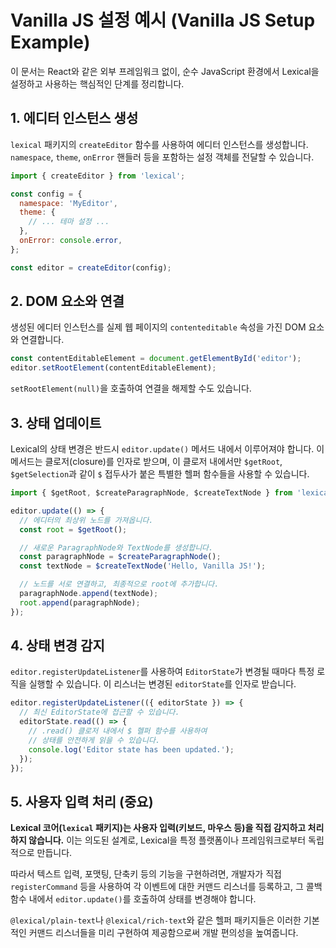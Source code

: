 # Vanilla JS 설정 예시 (Vanilla JS Setup Example)

이 문서는 React와 같은 외부 프레임워크 없이, 순수 JavaScript 환경에서 Lexical을 설정하고 사용하는 핵심적인 단계를 정리합니다.

## 1. 에디터 인스턴스 생성

`lexical` 패키지의 `createEditor` 함수를 사용하여 에디터 인스턴스를 생성합니다. `namespace`, `theme`, `onError` 핸들러 등을 포함하는 설정 객체를 전달할 수 있습니다.

```javascript
import { createEditor } from 'lexical';

const config = {
  namespace: 'MyEditor',
  theme: {
    // ... 테마 설정 ...
  },
  onError: console.error,
};

const editor = createEditor(config);
```

## 2. DOM 요소와 연결

생성된 에디터 인스턴스를 실제 웹 페이지의 `contenteditable` 속성을 가진 DOM 요소와 연결합니다.

```javascript
const contentEditableElement = document.getElementById('editor');
editor.setRootElement(contentEditableElement);
```

`setRootElement(null)`을 호출하여 연결을 해제할 수도 있습니다.

## 3. 상태 업데이트

Lexical의 상태 변경은 반드시 `editor.update()` 메서드 내에서 이루어져야 합니다. 이 메서드는 클로저(closure)를 인자로 받으며, 이 클로저 내에서만 `$getRoot`, `$getSelection`과 같이 `$` 접두사가 붙은 특별한 헬퍼 함수들을 사용할 수 있습니다.

```javascript
import { $getRoot, $createParagraphNode, $createTextNode } from 'lexical';

editor.update(() => {
  // 에디터의 최상위 노드를 가져옵니다.
  const root = $getRoot();

  // 새로운 ParagraphNode와 TextNode를 생성합니다.
  const paragraphNode = $createParagraphNode();
  const textNode = $createTextNode('Hello, Vanilla JS!');

  // 노드를 서로 연결하고, 최종적으로 root에 추가합니다.
  paragraphNode.append(textNode);
  root.append(paragraphNode);
});
```

## 4. 상태 변경 감지

`editor.registerUpdateListener`를 사용하여 `EditorState`가 변경될 때마다 특정 로직을 실행할 수 있습니다. 이 리스너는 변경된 `editorState`를 인자로 받습니다.

```javascript
editor.registerUpdateListener(({ editorState }) => {
  // 최신 EditorState에 접근할 수 있습니다.
  editorState.read(() => {
    // .read() 클로저 내에서 $ 헬퍼 함수를 사용하여
    // 상태를 안전하게 읽을 수 있습니다.
    console.log('Editor state has been updated.');
  });
});
```

## 5. 사용자 입력 처리 (중요)

**Lexical 코어(`lexical` 패키지)는 사용자 입력(키보드, 마우스 등)을 직접 감지하고 처리하지 않습니다.** 이는 의도된 설계로, Lexical을 특정 플랫폼이나 프레임워크로부터 독립적으로 만듭니다.

따라서 텍스트 입력, 포맷팅, 단축키 등의 기능을 구현하려면, 개발자가 직접 `registerCommand` 등을 사용하여 각 이벤트에 대한 커맨드 리스너를 등록하고, 그 콜백 함수 내에서 `editor.update()`를 호출하여 상태를 변경해야 합니다.

`@lexical/plain-text`나 `@lexical/rich-text`와 같은 헬퍼 패키지들은 이러한 기본적인 커맨드 리스너들을 미리 구현하여 제공함으로써 개발 편의성을 높여줍니다. 